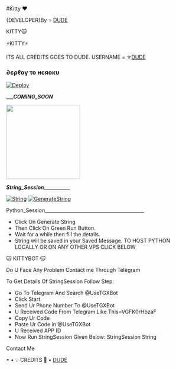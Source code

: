 #Kitty ❤

{DEVELOPER}By = [DUDE](http://t.me/its_simple1)


KITTY🐱

⚡KITTY⚡

ITS ALL CREDITS GOES TO DUDE. 
USERNAME = ⚜[DUDE](https://github.com/its_simple1)
<h3> ∂єρℓογ το нєяοκυ </h3>

[![Deploy](https://www.herokucdn.com/deploy/button.svg)](https://heroku.com/deploy?template=https://github.com/itssimple1/kittyuserbot)

__________COMING_SOON_______
<p><a href=https://github.com/itssimple1/kittyuserbot> <img src="https://img.shields.io/badge/Deploy%20To%20Railway-blueviolet?style=for-the-badge&logo=railway" width="200""/></a></p>


_______________String_Session__________________________

[![String](https://telegra.ph/file/5f0d2e3296ff946713ac1.jpg)](https://replit.com/@itssimple1/itssimple1#main.py) 
[![GenerateString](https://img.shields.io/badge/repl.it-generateString-yellowgreen)](https://replit.com/@itssimple1/itssimple1#main.py) 

Python_Session__________________________________________
- Click On Generate String
- Then Click On Green Run Button.
- Wait for a while then fill the details.
 - String will be saved in your Saved Message.
TO HOST PYTHON LOCALLY OR ON ANY OTHER VPS CLICK BELOW

🐱 KITTYBOT 🐱

Do U Face Any Problem Contact me Through Telegram

To Get Details Of StringSession Follow Step:
- Go To Telegram And Search @UseTGXBot
- Click Start
- Send Ur Phone Number To @UseTGXBot
- U Received Code From Telegram Like This=VGFK0rHbzaF
- Copy Ur Code
- Paste Ur Code in @UseTGXBot
- U Received APP ID
- Now Run StringSession Given Below:
StringSession
String

Contact Me

◓
• 💡 CREDITS 💞 •
[DUDE](https://github.com/itssimple1)



